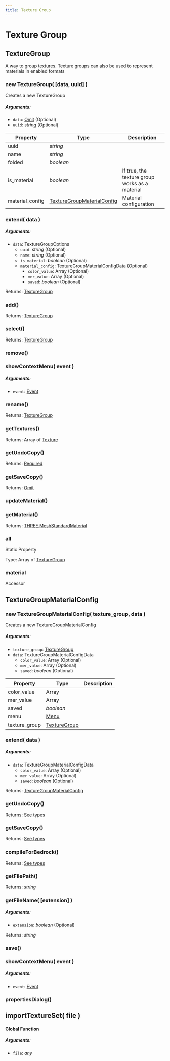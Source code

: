 ```yaml
---
title: Texture Group
---
```


# Texture Group
## TextureGroup
A way to group textures. Texture groups can also be used to represent materials in enabled formats

### new TextureGroup( [data, uuid] )
Creates a new TextureGroup

##### Arguments:
* `data`: [Omit](#Omit) (Optional)
* `uuid`: *string* (Optional)


| Property | Type | Description |
| -------- | ---- | ----------- |
| uuid | *string* |  |
| name | *string* |  |
| folded | *boolean* |  |
| is_material | *boolean* | If true, the texture group works as a material |
| material_config | [TextureGroupMaterialConfig](texture_group#texturegroupmaterialconfig) | Material configuration |

### extend( data )
##### Arguments:
* `data`: TextureGroupOptions
	* `uuid`: *string* (Optional)
	* `name`: *string* (Optional)
	* `is_material`: *boolean* (Optional)
	* `material_config`: TextureGroupMaterialConfigData (Optional)
		* `color_value`: Array (Optional)
		* `mer_value`: Array (Optional)
		* `saved`: *boolean* (Optional)

Returns: [TextureGroup](texture_group#texturegroup)

### add()

Returns: [TextureGroup](texture_group#texturegroup)

### select()

Returns: [TextureGroup](texture_group#texturegroup)

### remove()


### showContextMenu( event )
##### Arguments:
* `event`: [Event](https://developer.mozilla.org/en-US/docs/Web/API/Event)


### rename()

Returns: [TextureGroup](texture_group#texturegroup)

### getTextures()

Returns: Array of [Texture](textures#texture)

### getUndoCopy()

Returns: [Required](#Required)

### getSaveCopy()

Returns: [Omit](#Omit)

### updateMaterial()


### getMaterial()

Returns: [THREE.MeshStandardMaterial](https://threejs.org/docs/index.html?q=MeshStandardMaterial#api/en/materials/MeshStandardMaterial)

### all
Static Property

Type: Array of [TextureGroup](texture_group#texturegroup)


### material
Accessor



## TextureGroupMaterialConfig
### new TextureGroupMaterialConfig( texture_group, data )
Creates a new TextureGroupMaterialConfig

##### Arguments:
* `texture_group`: [TextureGroup](texture_group#texturegroup)
* `data`: TextureGroupMaterialConfigData
	* `color_value`: Array (Optional)
	* `mer_value`: Array (Optional)
	* `saved`: *boolean* (Optional)


| Property | Type | Description |
| -------- | ---- | ----------- |
| color_value | Array |  |
| mer_value | Array |  |
| saved | *boolean* |  |
| menu | [Menu](menu#menu-1) |  |
| texture_group | [TextureGroup](texture_group#texturegroup) |  |

### extend( data )
##### Arguments:
* `data`: TextureGroupMaterialConfigData
	* `color_value`: Array (Optional)
	* `mer_value`: Array (Optional)
	* `saved`: *boolean* (Optional)

Returns: [TextureGroupMaterialConfig](texture_group#texturegroupmaterialconfig)

### getUndoCopy()

Returns: [See types]()

### getSaveCopy()

Returns: [See types]()

### compileForBedrock()

Returns: [See types](https://github.com/as/as-types/blob/8049169/types/texture_group.d.ts#L58)

### getFilePath()

Returns: *string*

### getFileName( [extension] )
##### Arguments:
* `extension`: *boolean* (Optional)

Returns: *string*

### save()


### showContextMenu( event )
##### Arguments:
* `event`: [Event](https://developer.mozilla.org/en-US/docs/Web/API/Event)


### propertiesDialog()



## importTextureSet( file )
#### Global Function

##### Arguments:
* `file`: *any*


